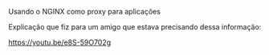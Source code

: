 Usando o NGINX como proxy para aplicações

Explicação que fiz para um amigo que estava precisando dessa informação:

https://youtu.be/e8S-59O702g
